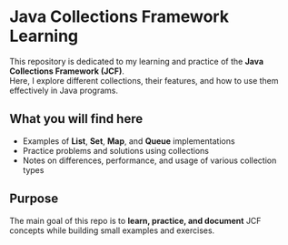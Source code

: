 # Java Collections Framework Learning

This repository is dedicated to my learning and practice of the **Java Collections Framework (JCF)**.  
Here, I explore different collections, their features, and how to use them effectively in Java programs.  

## What you will find here
- Examples of **List**, **Set**, **Map**, and **Queue** implementations
- Practice problems and solutions using collections
- Notes on differences, performance, and usage of various collection types

## Purpose
The main goal of this repo is to **learn, practice, and document** JCF concepts while building small examples and exercises.
